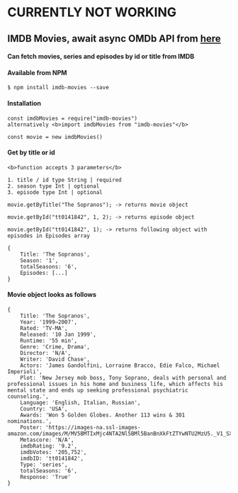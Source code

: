 # CURRENTLY NOT WORKING

## IMDB Movies, await async OMDb API from [here](https://www.omdbapi.com/)

#### Can fetch movies, series and episodes by id or title from IMDB

#### Available from NPM

```
$ npm install imdb-movies --save
```

#### Installation

```
const imdbMovies = require("imdb-movies")
alternatively <b>import imdbMovies from "imdb-movies"</b>

const movie = new imdbMovies()
```

#### Get by title or id

```shell
<b>function accepts 3 parameters</b>

1. title / id type String | required
2. season type Int | optional
3. episode type Int | optional

movie.getByTitle("The Sopranos"); -> returns movie object

movie.getById("tt0141842", 1, 2); -> returns episode object

movie.getById("tt0141842", 1); -> returns following object with episodes in Episodes array

{
	Title: 'The Sopranos',
	Season: '1',
	totalSeasons: '6',
	Episodes: [...]
}
```
#### Movie object looks as follows

```shell
{
	Title: 'The Sopranos',
	Year: '1999–2007',
	Rated: 'TV-MA',
	Released: '10 Jan 1999',
	Runtime: '55 min',
	Genre: 'Crime, Drama',
	Director: 'N/A',
	Writer: 'David Chase',
	Actors: 'James Gandolfini, Lorraine Bracco, Edie Falco, Michael Imperioli',
	Plot: 'New Jersey mob boss, Tony Soprano, deals with personal and professional issues in his home and business life, which affects his mental state and ends up seeking professional psychiatric counseling.',
	Language: 'English, Italian, Russian',
	Country: 'USA',
	Awards: 'Won 5 Golden Globes. Another 113 wins & 301 nominations.',
	Poster: 'https://images-na.ssl-images-amazon.com/images/M/MV5BMTIxMjc4NTA2Nl5BMl5BanBnXkFtZTYwNTU2MzU5._V1_SX300.jpg',
	Metascore: 'N/A',
	imdbRating: '9.2',
	imdbVotes: '205,752',
	imdbID: 'tt0141842',
	Type: 'series',
	totalSeasons: '6',
	Response: 'True'
}
```
